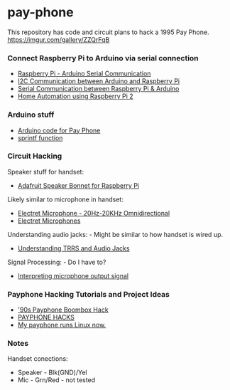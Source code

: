 # pay-phone
This repository has code and circuit plans to hack a 1995 Pay Phone. https://imgur.com/gallery/ZZQrFqB


### Connect Raspberry Pi to Arduino via serial connection
- [Raspberry Pi - Arduino Serial Communication](https://www.instructables.com/id/Raspberry-Pi-Arduino-Serial-Communication/)
- [I2C Communication between Arduino and Raspberry Pi](https://create.arduino.cc/projecthub/bmr1314/i2c-communication-between-arduino-and-raspberry-pi-1d00dd)
- [Serial Communication between Raspberry Pi & Arduino](https://classes.engineering.wustl.edu/ese205/core/index.php?title=Serial_Communication_between_Raspberry_Pi_%26_Arduino)
- [Home Automation using Raspberry Pi 2](https://create.arduino.cc/projecthub/cyborg-titanium-14/home-automation-using-raspberry-pi-2-windows-10-iot-core-784235?f=1)


### Arduino stuff
- [Arduino code for Pay Phone](https://create.arduino.cc/editor/rchatham/044c4320-8126-4371-ab3c-54f0d22aaedc)
- [sprintf function](https://arduinobasics.blogspot.com/2019/05/sprintf-function.html)


### Circuit Hacking
Speaker stuff for handset:
- [Adafruit Speaker Bonnet for Raspberry Pi](https://learn.adafruit.com/adafruit-speaker-bonnet-for-raspberry-pi)

Likely similar to microphone in handset:
- [Electret Microphone - 20Hz-20KHz Omnidirectional](https://www.adafruit.com/product/1064)
- [Electret Microphones](http://www.openmusiclabs.com/learning/sensors/electret-microphones/)

Understanding audio jacks: - Might be similar to how handset is wired up.
- [Understanding TRRS and Audio Jacks](https://www.cablechick.com.au/blog/understanding-trrs-and-audio-jacks/)

Signal Processing: - Do I have to?
- [Interpreting microphone output signal](https://dsp.stackexchange.com/questions/45117/interpreting-microphone-output-signal)


### Payphone Hacking Tutorials and Project Ideas
- ['90s Payphone Boombox Hack](https://www.instructables.com/id/90s-Payphone-Boombox-Hack/)
- [PAYPHONE HACKS](https://hackaday.com/tag/payphone/)
- [My payphone runs Linux now.](https://www.jwz.org/blog/2016/01/my-payphone-runs-linux-now/)


### Notes
Handset conections:
- Speaker - Blk(GND)/Yel
- Mic - Grn/Red - not tested
